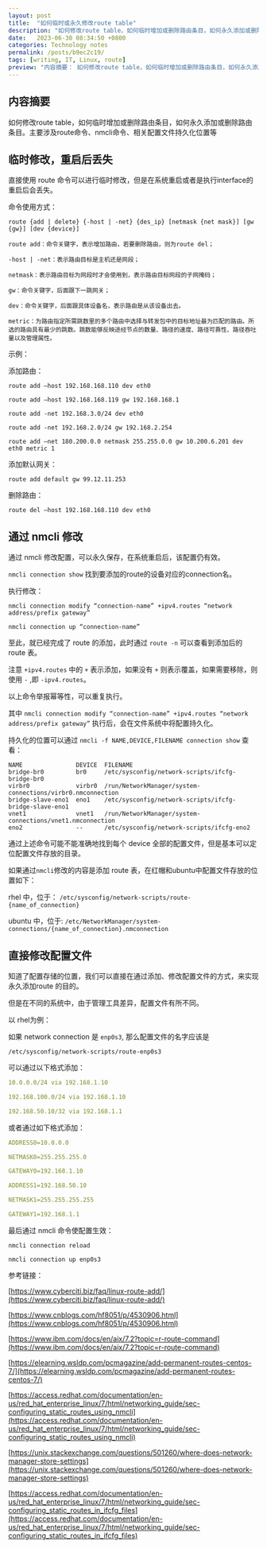 ```yaml
---
layout: post
title:  "如何临时或永久修改route table"
description: "如何修改route table，如何临时增加或删除路由条目，如何永久添加或删除路由条目"
date:   2023-06-30 08:34:50 +0800
categories: Technology notes
permalink: /posts/b9ec2c19/
tags: [writing, IT, Linux, route]
preview: "内容摘要： 如何修改route table，如何临时增加或删除路由条目，如何永久添加或删除路由条目。主要涉及route命令、nmcli命令、相关配置文件持久化位置等"
---
```



## 内容摘要
如何修改route table，如何临时增加或删除路由条目，如何永久添加或删除路由条目。主要涉及route命令、nmcli命令、相关配置文件持久化位置等

## 临时修改，重启后丢失

直接使用 route 命令可以进行临时修改，但是在系统重启或者是执行interface的重启后会丢失。

命令使用方式：

`route {add | delete} {-host | -net} {des_ip} [netmask {net mask}] [gw {gw}] [dev {device}]`

```
route add：命令关键字，表示增加路由，若要删除路由，则为route del；

-host | -net：表示路由目标是主机还是网段；

netmask：表示路由目标为网段时才会使用到，表示路由目标网段的子网掩码；

gw：命令关键字，后面跟下一跳网关；

dev：命令关键字，后面跟具体设备名，表示路由是从该设备出去。

metric：为路由指定所需跳数里的多个路由中选择与转发包中的目标地址最为匹配的路由。所选的路由具有最少的跳数。跳数能够反映途经节点的数量、路径的速度、路径可靠性、路径吞吐量以及管理属性。
```
示例：

添加路由：

`route add –host 192.168.168.110 dev eth0`

`route add –host 192.168.168.119 gw 192.168.168.1`

`route add -net 192.168.3.0/24 dev eth0`

`route add -net 192.168.2.0/24 gw 192.168.2.254`

`route add –net 180.200.0.0 netmask 255.255.0.0 gw 10.200.6.201 dev eth0 metric 1`

添加默认网关：

`route add default gw 99.12.11.253`

删除路由：

`route del –host 192.168.168.110 dev eth0`

## 通过 nmcli 修改

通过 nmcli 修改配置，可以永久保存，在系统重启后，该配置仍有效。

`nmcli connection show` 找到要添加的route的设备对应的connection名。

执行修改：

`nmcli connection modify “connection-name” +ipv4.routes “network address/prefix gateway”`

`nmcli connection up “connection-name”`

至此，就已经完成了 route 的添加，此时通过 `route -n` 可以查看到添加后的route 表。

注意 `+ipv4.routes` 中的 `+` 表示添加，如果没有 `+` 则表示覆盖，如果需要移除，则使用 `-` ,即 `-ipv4.routes`。

以上命令举报幂等性，可以重复执行。

其中 `nmcli connection modify “connection-name” +ipv4.routes “network address/prefix gateway”` 执行后，会在文件系统中将配置持久化。

持久化的位置可以通过 `nmcli -f NAME,DEVICE,FILENAME connection show` 查看：

```
NAME               DEVICE  FILENAME
bridge-br0         br0     /etc/sysconfig/network-scripts/ifcfg-bridge-br0
virbr0             virbr0  /run/NetworkManager/system-connections/virbr0.nmconnection
bridge-slave-eno1  eno1    /etc/sysconfig/network-scripts/ifcfg-bridge-slave-eno1
vnet1              vnet1   /run/NetworkManager/system-connections/vnet1.nmconnection
eno2               --      /etc/sysconfig/network-scripts/ifcfg-eno2
```

通过上述命令可能不能准确地找到每个 device 全部的配置文件，但是基本可以定位配置文件存放的目录。

如果通过`nmcli`修改的内容是添加 route 表，在红帽和ubuntu中配置文件存放的位置如下：

rhel 中，位于： `/etc/sysconfig/network-scripts/route-{name_of_connection}`

ubuntu 中，位于: `/etc/NetworkManager/system-connections/{name_of_connection}.nmconnection`

## 直接修改配置文件

知道了配置存储的位置，我们可以直接在通过添加、修改配置文件的方式，来实现永久添加route 的目的。

但是在不同的系统中，由于管理工具差异，配置文件有所不同。

以 rhel为例：

如果 network connection 是 `enp0s3`, 那么配置文件的名字应该是

`/etc/sysconfig/network-scripts/route-enp0s3`

可以通过以下格式添加：

```yaml
10.0.0.0/24 via 192.168.1.10

192.168.100.0/24 via 192.168.1.10

192.168.50.10/32 via 192.168.1.1
```

或者通过如下格式添加：

```yaml
ADDRESS0=10.0.0.0

NETMASK0=255.255.255.0

GATEWAY0=192.168.1.10

ADDRESS1=192.168.50.10

NETMASK1=255.255.255.255

GATEWAY1=192.168.1.1
```

最后通过 nmcli 命令使配置生效：

`nmcli connection reload`

`nmcli connection up enp0s3`

参考链接：

[https://www.cyberciti.biz/faq/linux-route-add/](https://www.cyberciti.biz/faq/linux-route-add/)

[https://www.cnblogs.com/hf8051/p/4530906.html](https://www.cnblogs.com/hf8051/p/4530906.html)

[https://www.ibm.com/docs/en/aix/7.2?topic=r-route-command](https://www.ibm.com/docs/en/aix/7.2?topic=r-route-command)

[https://elearning.wsldp.com/pcmagazine/add-permanent-routes-centos-7/](https://elearning.wsldp.com/pcmagazine/add-permanent-routes-centos-7/)

[https://access.redhat.com/documentation/en-us/red_hat_enterprise_linux/7/html/networking_guide/sec-configuring_static_routes_using_nmcli](https://access.redhat.com/documentation/en-us/red_hat_enterprise_linux/7/html/networking_guide/sec-configuring_static_routes_using_nmcli)

[https://unix.stackexchange.com/questions/501260/where-does-network-manager-store-settings](https://unix.stackexchange.com/questions/501260/where-does-network-manager-store-settings)

[https://access.redhat.com/documentation/en-us/red_hat_enterprise_linux/7/html/networking_guide/sec-configuring_static_routes_in_ifcfg_files](https://access.redhat.com/documentation/en-us/red_hat_enterprise_linux/7/html/networking_guide/sec-configuring_static_routes_in_ifcfg_files)
